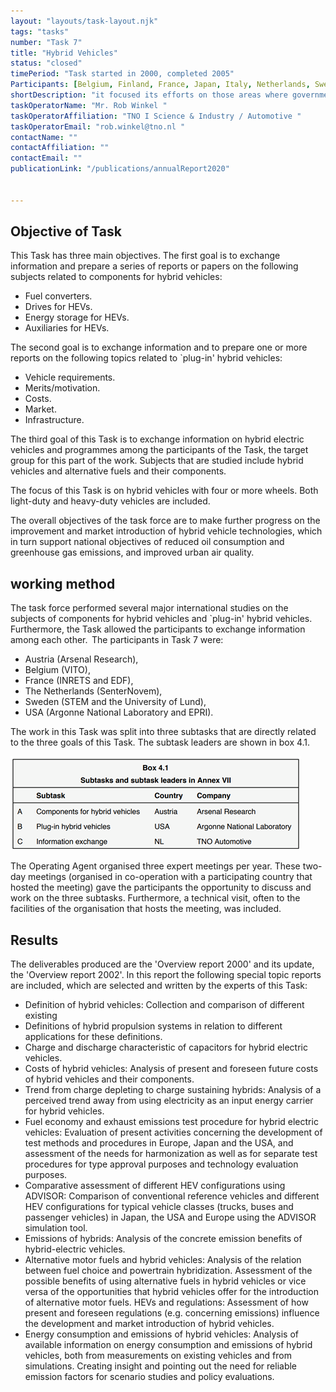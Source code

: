 ```yaml
---
layout: "layouts/task-layout.njk"
tags: "tasks"
number: "Task 7"
title: "Hybrid Vehicles"
status: "closed"
timePeriod: "Task started in 2000, completed 2005"
Participants: [Belgium, Finland, France, Japan, Italy, Netherlands, Sweden, the United States]
shortDescription: "it focused its efforts on those areas where governments are the main actors in research, namely in pre-competitive exploratory research."
taskOperatorName: "Mr. Rob Winkel "
taskOperatorAffiliation: "TNO I Science & Industry / Automotive "
taskOperatorEmail: "rob.winkel@tno.nl "
contactName: ""
contactAffiliation: ""
contactEmail: ""
publicationLink: "/publications/annualReport2020"


---
```


## Objective of Task
This Task has three main objectives. The first goal is to exchange information and prepare a series of reports or papers on the following subjects related to components for hybrid vehicles: 

- Fuel converters. 
- Drives for HEVs. 
- Energy storage for HEVs. 
- Auxiliaries for HEVs. 

The second goal is to exchange information and to prepare one or more reports on the following topics related to `plug-in' hybrid vehicles: 

- Vehicle requirements. 
- Merits/motivation. 
- Costs. 
- Market. 
- Infrastructure. 

The third goal of this Task is to exchange information on hybrid electric vehicles and programmes among the participants of the Task, the target group for this part of the work. Subjects that are studied include hybrid vehicles and alternative fuels and their components. 

The focus of this Task is on hybrid vehicles with four or more wheels. Both light-duty and heavy-duty vehicles are included. 

The overall objectives of the task force are to make further progress on the improvement and market introduction of hybrid vehicle technologies, which in turn support national objectives of reduced oil consumption and greenhouse gas emissions, and improved urban air quality. 

## working method
The task force performed several major international studies on the subjects of components for hybrid vehicles and `plug-in' hybrid vehicles. Furthermore, the Task allowed the participants to exchange information among each other.  
The participants in Task 7 were: 
- Austria (Arsenal Research), 
- Belgium (VITO), 
- France (INRETS and EDF), 
- The Netherlands (SenterNovem), 
- Sweden (STEM and the University of Lund), 
- USA (Argonne National Laboratory and EPRI). 

The work in this Task was split into three subtasks that are directly related to the three goals of this Task. The subtask leaders are shown in box 4.1. 

![Subtasks and subtask leaders of task 7](/assets/images/task7-figure_one.png)


The Operating Agent organised three expert meetings per year. These two-day meetings (organised in co-operation with a participating country that hosted the meeting) gave the participants the opportunity to discuss and work on the three subtasks. Furthermore, a technical visit, often to the facilities of the organisation that hosts the meeting, was included. 

## Results
The deliverables produced are the 'Overview report 2000' and its update, the 'Overview report 2002'. In this report the following special topic reports are included, which are selected and written by the experts of this Task: 

- Definition of hybrid vehicles: Collection and comparison of different existing 
- Definitions of hybrid propulsion systems in relation to different applications for these definitions. 
- Charge and discharge characteristic of capacitors for hybrid electric vehicles. 
- Costs of hybrid vehicles: Analysis of present and foreseen future costs of hybrid vehicles and their components. 
- Trend from charge depleting to charge sustaining hybrids: Analysis of a perceived trend away from using electricity as an input energy carrier for hybrid vehicles. 
- Fuel economy and exhaust emissions test procedure for hybrid electric vehicles: Evaluation of present activities concerning the development of test methods and procedures in Europe, Japan and the USA, and assessment of the needs for harmonization as well as for separate test procedures for type approval purposes and technology evaluation purposes. 
- Comparative assessment of different HEV configurations using ADVISOR: Comparison of conventional reference vehicles and different HEV configurations for typical vehicle classes (trucks, buses and passenger vehicles) in Japan, the USA and Europe using the ADVISOR simulation tool. 
- Emissions of hybrids: Analysis of the concrete emission benefits of hybrid-electric vehicles. 
- Alternative motor fuels and hybrid vehicles: Analysis of the relation between fuel choice and powertrain hybridization. Assessment of the possible benefits of using alternative fuels in hybrid vehicles or vice versa of the opportunities that hybrid vehicles offer for the introduction of alternative motor fuels. HEVs and regulations: Assessment of how present and foreseen regulations (e.g. concerning emissions) influence the development and market introduction of hybrid vehicles. 
- Energy consumption and emissions of hybrid vehicles: Analysis of available information on energy consumption and emissions of hybrid vehicles, both from measurements on existing vehicles and from simulations. Creating insight and pointing out the need for reliable emission factors for scenario studies and policy evaluations. 